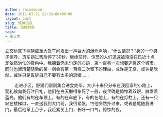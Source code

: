 ```yaml
---
author: shinemoon
date: 2011-07-21 22:38:00+00:00
layout: post
slug: 惊悚的夜
title: 惊悚的夜
tags:
- 未分类
---
```


立交桥底下两辆载重大货车间发出一声巨大的爆炸声响，“什么情况？”身旁一个男子惊呼。货车拐过弯后停了30秒，继续前行。惊恐的人们迅速被淹没在已近十点却依然匆忙的夜色中。我揣着仍未匀速的心跳，第一百零一次想要逃离这个城市，同时也很清楚随后的某一刻会有第一百零二次留下的理由，或许是无奈，或许是欣然，或许只是告诉自己不要有太多的思绪……  
  
        走进小区，野猫们刚刚集合进食完毕，大小十来只分布在我回家的小路上，观礼般向我行注目礼，他们在白天懒得象死了一般，夜里确是惊悚着双眼，散发着蓝光。他们有的在车顶上，有的在车底下，有的在地上，有的在灯柱上，还有一只站在楼梯口，一直送我到大门前，我很紧张，怕他突然扑过来，或者是尾随我进门，最后他窜上台子，我赶紧关上门，长吁一口气，惊悚的夜。
